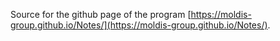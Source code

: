 Source for the github page of the program [https://moldis-group.github.io/Notes/](https://moldis-group.github.io/Notes/).
